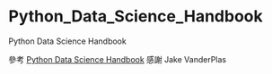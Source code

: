# Python_Data_Science_Handbook
Python Data Science Handbook

參考 [Python Data Science Handbook](https://jakevdp.github.io/PythonDataScienceHandbook/index.html)
感謝 Jake VanderPlas
